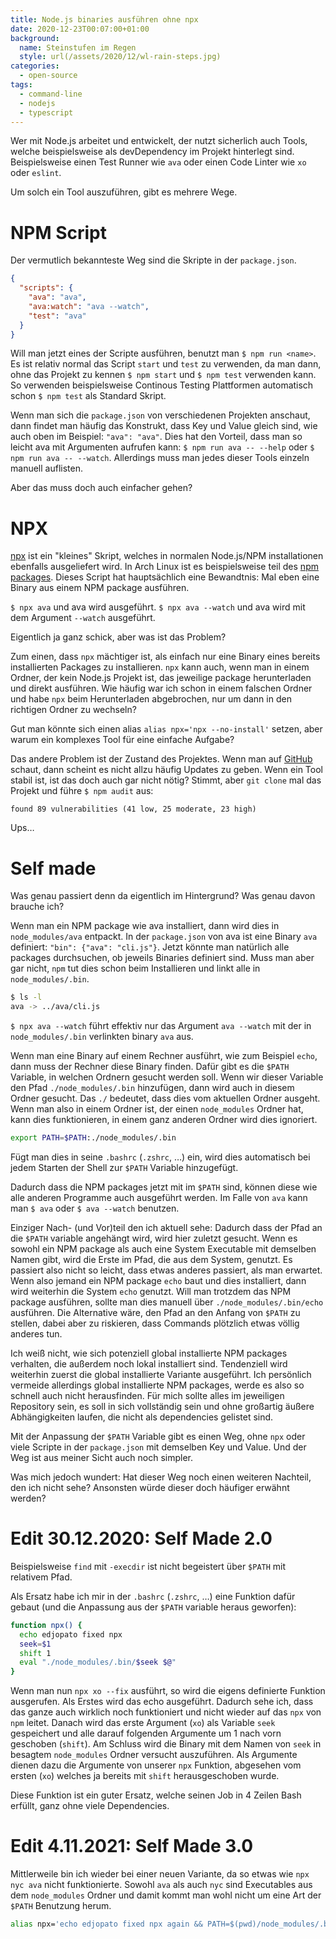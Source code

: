```yaml
---
title: Node.js binaries ausführen ohne npx
date: 2020-12-23T00:07:00+01:00
background:
  name: Steinstufen im Regen
  style: url(/assets/2020/12/wl-rain-steps.jpg)
categories:
  - open-source
tags:
  - command-line
  - nodejs
  - typescript
---
```

Wer mit Node.js arbeitet und entwickelt, der nutzt sicherlich auch Tools, welche beispielsweise als devDependency im Projekt hinterlegt sind.
Beispielsweise einen Test Runner wie `ava` oder einen Code Linter wie `xo` oder `eslint`.

Um solch ein Tool auszuführen, gibt es mehrere Wege.
<!--more-->

# NPM Script

Der vermutlich bekannteste Weg sind die Skripte in der `package.json`.

```json
{
  "scripts": {
    "ava": "ava",
    "ava:watch": "ava --watch",
    "test": "ava"
  }
}
```

Will man jetzt eines der Scripte ausführen, benutzt man `$ npm run <name>`.
Es ist relativ normal das Script `start` und `test` zu verwenden, da man dann, ohne das Projekt zu kennen `$ npm start` und `$ npm test` verwenden kann.
So verwenden beispielsweise Continous Testing Plattformen automatisch schon `$ npm test` als Standard Skript.

Wenn man sich die `package.json` von verschiedenen Projekten anschaut, dann findet man häufig das Konstrukt, dass Key und Value gleich sind, wie auch oben im Beispiel: `"ava": "ava"`.
Dies hat den Vorteil, dass man so leicht ava mit Argumenten aufrufen kann:
`$ npm run ava -- --help` oder `$ npm run ava -- --watch`.
Allerdings muss man jedes dieser Tools einzeln manuell auflisten.

Aber das muss doch auch einfacher gehen?

# NPX

[npx](https://github.com/npm/npx) ist ein "kleines" Skript, welches in normalen Node.js/NPM installationen ebenfalls ausgeliefert wird.
In Arch Linux ist es beispielsweise teil des [npm packages](https://archlinux.org/packages/community/any/npm/files/).
Dieses Script hat hauptsächlich eine Bewandtnis:
Mal eben eine Binary aus einem NPM package ausführen.

`$ npx ava` und ava wird ausgeführt.
`$ npx ava --watch` und ava wird mit dem Argument `--watch` ausgeführt.

Eigentlich ja ganz schick, aber was ist das Problem?

Zum einen, dass `npx` mächtiger ist, als einfach nur eine Binary eines bereits installierten Packages zu installieren.
`npx` kann auch, wenn man in einem Ordner, der kein Node.js Projekt ist, das jeweilige package herunterladen und direkt ausführen.
Wie häufig war ich schon in einem falschen Ordner und habe `npx` beim Herunterladen abgebrochen, nur um dann in den richtigen Ordner zu wechseln?

Gut man könnte sich einen alias `alias npx='npx --no-install'` setzen, aber warum ein komplexes Tool für eine einfache Aufgabe?

Das andere Problem ist der Zustand des Projektes.
Wenn man auf [GitHub](https://github.com/npm/npx) schaut, dann scheint es nicht allzu häufig Updates zu geben.
Wenn ein Tool stabil ist, ist das doch auch gar nicht nötig?
Stimmt, aber `git clone` mal das Projekt und führe `$ npm audit` aus:

```plaintext
found 89 vulnerabilities (41 low, 25 moderate, 23 high)
```

Ups…

# Self made

Was genau passiert denn da eigentlich im Hintergrund?
Was genau davon brauche ich?

Wenn man ein NPM package wie ava installiert, dann wird dies in `node_modules/ava` entpackt.
In der `package.json` von ava ist eine Binary `ava` definiert: `"bin": {"ava": "cli.js"}`.
Jetzt könnte man natürlich alle packages durchsuchen, ob jeweils Binaries definiert sind.
Muss man aber gar nicht, `npm` tut dies schon beim Installieren und linkt alle in `node_modules/.bin`.

```bash
$ ls -l
ava -> ../ava/cli.js
```

`$ npx ava --watch` führt effektiv nur das Argument `ava --watch` mit der in `node_modules/.bin` verlinkten binary `ava` aus.

Wenn man eine Binary auf einem Rechner ausführt, wie zum Beispiel `echo`, dann muss der Rechner diese Binary finden.
Dafür gibt es die `$PATH` Variable, in welchen Ordnern gesucht werden soll.
Wenn wir dieser Variable den Pfad `./node_modules/.bin` hinzufügen, dann wird auch in diesem Ordner gesucht.
Das `./` bedeutet, dass dies vom aktuellen Ordner ausgeht.
Wenn man also in einem Ordner ist, der einen `node_modules` Ordner hat, kann dies funktionieren, in einem ganz anderen Ordner wird dies ignoriert.

```bash
export PATH=$PATH:./node_modules/.bin
```

Fügt man dies in seine `.bashrc` (`.zshrc`, …) ein, wird dies automatisch bei jedem Starten der Shell zur `$PATH` Variable hinzugefügt.

Dadurch dass die NPM packages jetzt mit im `$PATH` sind, können diese wie alle anderen Programme auch ausgeführt werden.
Im Falle von `ava` kann man `$ ava` oder `$ ava --watch` benutzen.

Einziger Nach- (und Vor)teil den ich aktuell sehe: Dadurch dass der Pfad an die `$PATH` variable angehängt wird, wird hier zuletzt gesucht.
Wenn es sowohl ein NPM package als auch eine System Executable mit demselben Namen gibt, wird die Erste im Pfad, die aus dem System, genutzt.
Es passiert also nicht so leicht, dass etwas anderes passiert, als man erwartet.
Wenn also jemand ein NPM package `echo` baut und dies installiert, dann wird weiterhin die System `echo` genutzt.
Will man trotzdem das NPM package ausführen, sollte man dies manuell über `./node_modules/.bin/echo` ausführen.
Die Alternative wäre, den Pfad an den Anfang von `$PATH` zu stellen, dabei aber zu riskieren, dass Commands plötzlich etwas völlig anderes tun.

Ich weiß nicht, wie sich potenziell global installierte NPM packages verhalten, die außerdem noch lokal installiert sind.
Tendenziell wird weiterhin zuerst die global installierte Variante ausgeführt.
Ich persönlich vermeide allerdings global installierte NPM packages, werde es also so schnell auch nicht herausfinden.
Für mich sollte alles im jeweiligen Repository sein, es soll in sich vollständig sein und ohne großartig äußere Abhängigkeiten laufen, die nicht als dependencies gelistet sind.

Mit der Anpassung der `$PATH` Variable gibt es einen Weg, ohne `npx` oder viele Scripte in der `package.json` mit demselben Key und Value.
Und der Weg ist aus meiner Sicht auch noch simpler.

Was mich jedoch wundert:
Hat dieser Weg noch einen weiteren Nachteil, den ich nicht sehe?
Ansonsten würde dieser doch häufiger erwähnt werden?

# Edit 30.12.2020: Self Made 2.0

Beispielsweise `find` mit `-execdir` ist nicht begeistert über `$PATH` mit relativem Pfad.

Als Ersatz habe ich mir in der `.bashrc` (`.zshrc`, …) eine Funktion dafür gebaut (und die Anpassung aus der `$PATH` variable heraus geworfen):

```bash
function npx() {
  echo edjopato fixed npx
  seek=$1
  shift 1
  eval "./node_modules/.bin/$seek $@"
}
```

Wenn man nun `npx xo --fix` ausführt, so wird die eigens definierte Funktion ausgerufen.
Als Erstes wird das echo ausgeführt.
Dadurch sehe ich, dass das ganze auch wirklich noch funktioniert und nicht wieder auf das `npx` von `npm` leitet.
Danach wird das erste Argument (`xo`) als Variable `seek` gespeichert und alle darauf folgenden Argumente um 1 nach vorn geschoben (`shift`).
Am Schluss wird die Binary mit dem Namen von `seek` in besagtem `node_modules` Ordner versucht auszuführen.
Als Argumente dienen dazu die Argumente von unserer `npx` Funktion, abgesehen vom ersten (`xo`) welches ja bereits mit `shift` herausgeschoben wurde.

Diese Funktion ist ein guter Ersatz, welche seinen Job in 4 Zeilen Bash erfüllt, ganz ohne viele Dependencies.

# Edit 4.11.2021: Self Made 3.0

Mittlerweile bin ich wieder bei einer neuen Variante, da so etwas wie `npx nyc ava` nicht funktionierte.
Sowohl `ava` als auch `nyc` sind Executables aus dem `node_modules` Ordner und damit kommt man wohl nicht um eine Art der `$PATH` Benutzung herum.

```bash
alias npx='echo edjopato fixed npx again && PATH=$(pwd)/node_modules/.bin:$PATH'
```
